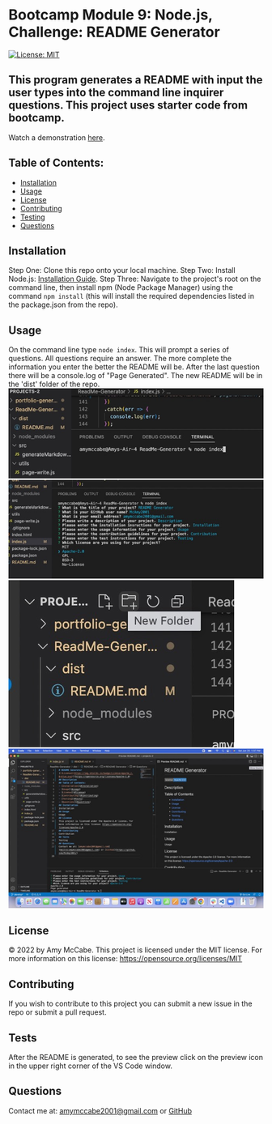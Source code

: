 # Bootcamp Module 9: Node.js, Challenge: README Generator
[![License: MIT](https://img.shields.io/badge/License-MIT-yellow.svg)](https://opensource.org/licenses/MIT)
## This program generates a README with input the user types into the command line inquirer questions. This project uses starter code from bootcamp.
Watch a demonstration [here](https://drive.google.com/file/d/1Csi03ExciNt3vwNWMh4i3b3xQalqOzpY/view?usp=sharing).
## Table of Contents:
- [Installation](#installation)
- [Usage](#usage)
- [License](#license)
- [Contributing](#contributing)
- [Testing](#tests)
- [Questions](#questions)
## Installation 
Step One: Clone this repo onto your local machine. Step Two: Install Node.js: [Installation Guide](https://coding-boot-camp.github.io/full-stack/nodejs/how-to-install-nodejs). Step Three: Navigate to the project's root on the command line, then install npm (Node Package Manager) using the command `npm install` (this will install the required dependencies listed in the package.json from the repo). 
## Usage 
On the command line type `node index`. This will prompt a series of questions. All questions require an answer. The more complete the information you enter the better the README will be. After the last question there will be a console.log of "Page Generated". The new README will be in the 'dist' folder of the repo. 
![Screenshot1](./src/images/command-line%20Medium.jpeg)
![Screenshot2](./src/images/inquirer-questions%20Medium.jpeg)
![Screenshot3](./src/images/distfolder%20Medium.jpeg)
![Screenshot4](./src/images/readmeimg%20Medium.jpeg)
## License 
&copy; 2022 by Amy McCabe.
This project is licensed under the MIT license. 
For more information on this license: https://opensource.org/licenses/MIT
## Contributing 
If you wish to contribute to this project you can submit a new issue in the repo or submit a pull request. 
## Tests 
After the README is generated, to see the preview click on the preview icon in the upper right corner of the VS Code window.
## Questions 
Contact me at: [amymccabe2001@gmail.com](mailto:amymccabe2001@gmail.com) or [GitHub](https://github.com/McAmy2001/)

